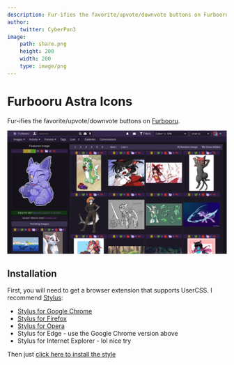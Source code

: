 ```yaml
---
description: Fur-ifies the favorite/upvote/downvote buttons on Furbooru.
author:
    twitter: CyberPon3
image:
    path: share.png
    height: 200
    width: 200
    type: image/png
---
```


Furbooru Astra Icons
=====================

Fur-ifies the favorite/upvote/downvote buttons on [Furbooru](https://furbooru.org/).

[![Preview](preview.png)](preview.png)

## Installation

First, you will need to get a browser extension that supports UserCSS. I recommend [Stylus](https://github.com/openstyles/stylus):
- [Stylus for Google Chrome](https://chrome.google.com/webstore/detail/stylus/clngdbkpkpeebahjckkjfobafhncgmne)
- [Stylus for Firefox](https://addons.mozilla.org/firefox/addon/styl-us/)
- [Stylus for Opera](https://addons.opera.com/extensions/details/stylus/)
- Stylus for Edge - use the Google Chrome version above
- Stylus for Internet Explorer - lol nice try

Then just [click here to install the style](https://styles.cp3.es/furb-vote-icons.user.css)